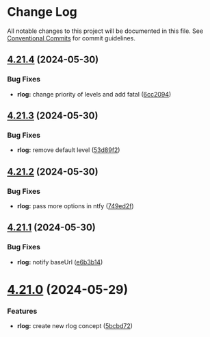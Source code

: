 # Change Log

All notable changes to this project will be documented in this file.
See [Conventional Commits](https://conventionalcommits.org) for commit guidelines.

## [4.21.4](https://github.com/lskjs/libs/compare/v4.21.3...v4.21.4) (2024-05-30)


### Bug Fixes

* **rlog:** change priority of levels and add fatal ([6cc2094](https://github.com/lskjs/libs/commit/6cc209418881ada11aadb89c46cc7b47c2cefdd6))





## [4.21.3](https://github.com/lskjs/libs/compare/v4.21.2...v4.21.3) (2024-05-30)


### Bug Fixes

* **rlog:** remove default level ([53d89f2](https://github.com/lskjs/libs/commit/53d89f2a43804f7518f50691038b6fec47880adb))





## [4.21.2](https://github.com/lskjs/libs/compare/v4.21.1...v4.21.2) (2024-05-30)


### Bug Fixes

* **rlog:** pass more options in ntfy ([749ed2f](https://github.com/lskjs/libs/commit/749ed2faade433bad3333a16e70b9e28b956b356))





## [4.21.1](https://github.com/lskjs/libs/compare/v4.21.0...v4.21.1) (2024-05-30)


### Bug Fixes

* **rlog:** notify baseUrl ([e6b3b14](https://github.com/lskjs/libs/commit/e6b3b14475bd8493162a6ca435ce725aba8c58f3))





# [4.21.0](https://github.com/lskjs/libs/compare/v4.20.0...v4.21.0) (2024-05-29)


### Features

* **rlog:** create new rlog concept ([5bcbd72](https://github.com/lskjs/libs/commit/5bcbd7208171a76855dc62b99df6a9b03ec1d4a3))
